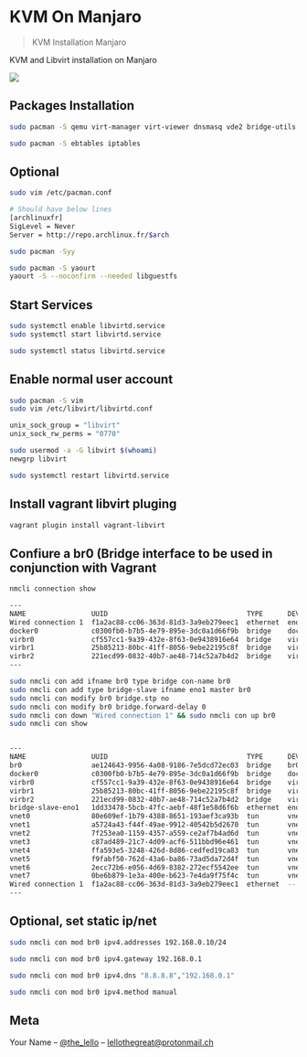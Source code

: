 # KVM On Manjaro 

> KVM Installation Manjaro

KVM and Libvirt installation on Manjaro

![](header.png)

## Packages Installation

```sh
sudo pacman -S qemu virt-manager virt-viewer dnsmasq vde2 bridge-utils openbsd-netcat
```

```sh
sudo pacman -S ebtables iptables
```

## Optional 

```sh
sudo vim /etc/pacman.conf

# Should have below lines
[archlinuxfr]
SigLevel = Never
Server = http://repo.archlinux.fr/$arch

sudo pacman -Syy

sudo pacman -S yaourt
yaourt -S --noconfirm --needed libguestfs
```

## Start Services

```sh
sudo systemctl enable libvirtd.service
sudo systemctl start libvirtd.service

sudo systemctl status libvirtd.service
```

## Enable normal user account

```sh
sudo pacman -S vim
sudo vim /etc/libvirt/libvirtd.conf

unix_sock_group = "libvirt"
unix_sock_rw_perms = "0770"

sudo usermod -a -G libvirt $(whoami)
newgrp libvirt

sudo systemctl restart libvirtd.service
```

## Install vagrant libvirt pluging

```sh
vagrant plugin install vagrant-libvirt
```

## Confiure a br0 (Bridge interface to be used in conjunction with Vagrant 

```sh
nmcli connection show

---
NAME                UUID                                  TYPE      DEVICE
Wired connection 1  f1a2ac88-cc06-363d-81d3-3a9eb279eec1  ethernet  eno1   
docker0             c0300fb0-b7b5-4e79-895e-3dc0a1d66f9b  bridge    docker0 
virbr0              cf557cc1-9a39-432e-8f63-0e9438916e64  bridge    virbr0  
virbr1              25b85213-80bc-41ff-8056-9ebe22195c8f  bridge    virbr1  
virbr2              221ecd99-0832-40b7-ae48-714c52a7b4d2  bridge    virbr2  
---

sudo nmcli con add ifname br0 type bridge con-name br0
sudo nmcli con add type bridge-slave ifname eno1 master br0
sudo nmcli con modify br0 bridge.stp no
sudo nmcli con modify br0 bridge.forward-delay 0
sudo nmcli con down "Wired connection 1" && sudo nmcli con up br0
sudo nmcli con show


---
NAME                UUID                                  TYPE      DEVICE  
br0                 ae124643-9956-4a08-9186-7e5dcd72ec03  bridge    br0     
docker0             c0300fb0-b7b5-4e79-895e-3dc0a1d66f9b  bridge    docker0 
virbr0              cf557cc1-9a39-432e-8f63-0e9438916e64  bridge    virbr0  
virbr1              25b85213-80bc-41ff-8056-9ebe22195c8f  bridge    virbr1  
virbr2              221ecd99-0832-40b7-ae48-714c52a7b4d2  bridge    virbr2  
bridge-slave-eno1   1dd33478-5bcb-47fc-aebf-48f1e58d6f6b  ethernet  eno1    
vnet0               80e609ef-1b79-4388-8651-193aef3ca93b  tun       vnet0   
vnet1               a5724a43-f44f-49ae-9912-40542b5d2670  tun       vnet1   
vnet2               7f253ea0-1159-4357-a559-ce2af7b4ad6d  tun       vnet2   
vnet3               c87ad489-21c7-4d09-acf6-511bbd96e461  tun       vnet3   
vnet4               ffa593e5-3248-426d-8d86-cedfed19ca83  tun       vnet4   
vnet5               f9fabf50-762d-43a6-ba86-73ad5da72d4f  tun       vnet5   
vnet6               2ecc72b6-e056-4d69-8382-272ecf5542ee  tun       vnet6   
vnet7               0be6b879-1e3a-400e-b623-7e4da9f75f4c  tun       vnet7   
Wired connection 1  f1a2ac88-cc06-363d-81d3-3a9eb279eec1  ethernet  --
---
```

## Optional, set static ip/net

```sh
sudo nmcli con mod br0 ipv4.addresses 192.168.0.10/24

sudo nmcli con mod br0 ipv4.gateway 192.168.0.1

sudo nmcli con mod br0 ipv4.dns "8.8.8.8","192.168.0.1"

sudo nmcli con mod br0 ipv4.method manual
```


## Meta

Your Name – [@the_lello](https://twitter.com/the_lello) – lellothegreat@protonmail.ch
